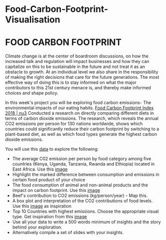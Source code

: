 # Food-Carbon-Footprint-Visualisation
# FOOD CARBON FOOTPRINT 

Climate change is at the center of boardroom discussions, on how the increased 
talk and regulation will impact businesses and how they can capitalize on this to 
be sustainable in the future and not treat it as an obstacle to growth. At an individual 
level we also share in the responsibility of making the right decisions that care for 
the future generations. The most effective way of doing this is to stay informed on what 
the major contributors to this 21st century menace is, and thereby make informed choices 
and shape policy. 

In this week's project you will be exploring food carbon emissions- The environmental 
impacts of our eating habits. 
[Food Carbon Footprint Index 2018 | nu3](https://www.nu3.de/blogs/nutrition/food-carbon-footprint-index-2018) Conducted a research on directly comparing different 
diets in terms of carbon dioxide emissions. The research, which reveals the annual CO2 
emissions per person for 130 nations worldwide, shows which countries could significantly 
reduce their carbon footprint by switching to a plant-based diet, as well as which food 
types generate the highest carbon dioxide emissions.

You will use this [data](https://raw.githubusercontent.com/rfordatascience/tidytuesday/master/data/2020/2020-02-18/food_consumption.csv) to explore the following:
- The average C02 emission per person by food category among five countries 
(Kenya, Uganda, Tanzania, Rwanda and Ethiopia) located in East Africa. Use this [image](https://pbs.twimg.com/media/ERSiKrBUcAACMrL?format=png&name=900x900)
- Highlight the marked difference between consumption and emissions in certain food 
product of your choice 
- The food consumption of animal and non-animal products and the impact on carbon 
footprint. Use this [image](https://pbs.twimg.com/media/ERSiKrBUcAACMrL?format=png&name=900x900)
- Beef's contribution to CO2 emissions (kg/person/year) - Map this. 
- A box plot and interpretation of the CO2 contributions of food levels. Use this [image](https://pbs.twimg.com/media/EROivo7UYAAygul?format=jpg&name=small) as inspiration 
- Top 10 Countries with highest emissions. Choose the appropriate visual type. Get inspiration from this [image](https://pbs.twimg.com/media/ERFZGueW4AEEwSo?format=png&name=large) 
- Use all your data to write a 500 words minimum of insights and the story behind your exploration. 
- Alternatively compile a set of slides with your insights. 

